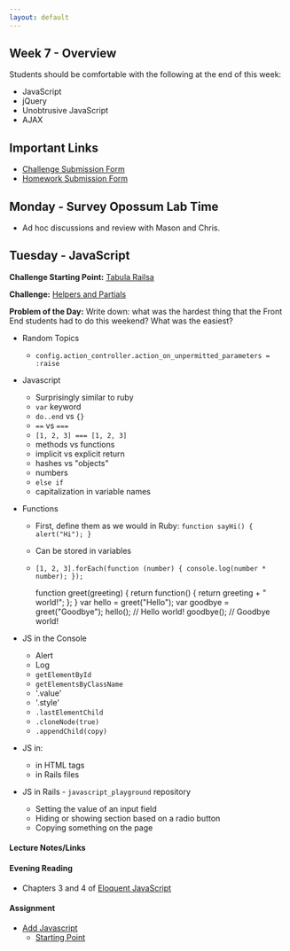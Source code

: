 ```yaml
---
layout: default
---
```


## Week 7 - Overview

Students should be comfortable with the following at the end of this week:

* JavaScript
* jQuery
* Unobtrusive JavaScript
* AJAX


## Important Links

* [Challenge Submission Form](http://goo.gl/forms/OzzXZL6iEF)
* [Homework Submission Form](http://goo.gl/forms/o9so3mi9Sd)


## Monday - Survey Opossum Lab Time

* Ad hoc discussions and review with Mason and Chris.

## Tuesday - JavaScript

**Challenge Starting Point:** [Tabula Railsa](https://github.com/tiyd-rails-2015-05/tabula_railsa)

**Challenge:** [Helpers and Partials](https://github.com/masonfmatthews/rails_assignments/blob/master/challenges/rails_helpers_and_partials.md)

**Problem of the Day:** Write down: what was the hardest thing that the Front End students had to do this weekend?  What was the easiest?

* Random Topics
  * `config.action_controller.action_on_unpermitted_parameters = :raise`

* Javascript
  * Surprisingly similar to ruby
  * `var` keyword
  * `do..end` vs `{}`
  * `==` vs `===`
  * `[1, 2, 3] === [1, 2, 3]`
  * methods vs functions
  * implicit vs explicit return
  * hashes vs "objects"
  * numbers
  * `else if`
  * capitalization in variable names

* Functions
  * First, define them as we would in Ruby: `function sayHi() { alert("Hi"); }`
  * Can be stored in variables
  * `[1, 2, 3].forEach(function (number) { console.log(number * number); });`

    function greet(greeting) {
      return function() {
        return greeting + " world!";
      };
    }
    var hello = greet("Hello");
    var goodbye = greet("Goodbye");
    hello(); // Hello world!
    goodbye(); // Goodbye world!

* JS in the Console
  * Alert
  * Log
  * `getElementById`
  * `getElementsByClassName`
  * '.value'
  * '.style'
  * `.lastElementChild`
  * `.cloneNode(true)`
  * `.appendChild(copy)`
* JS in:
  * in HTML tags
  * in Rails files
* JS in Rails - `javascript_playground` repository
  * Setting the value of an input field
  * Hiding or showing section based on a radio button
  * Copying something on the page



#### Lecture Notes/Links
<!--
* [Application from afternoon](https://github.com/tiyd-rails-2015-01/javascript_playground)
-->
#### Evening Reading

* Chapters 3 and 4 of [Eloquent JavaScript](http://eloquentjavascript.net/)

#### Assignment

* [Add Javascript](https://github.com/tiyd-rails-2015-05/add_javascript)
  * [Starting Point](https://github.com/tiyd-rails-2015-05/coursyl)

<!--

## Not yet covered

* Human Learning
  * "Code Quality"
  * [XKCD on Code Quality](http://xkcd.com/1513/)
* Capybara
* Delegation
  * `delegate :category, to: :phone_categories`
* SQL (at all)
* Random Topics
  * Action on your server trying to access the API on your server
  * Deadlock
* Ping-pong pairing
* Git
  * `git stash`
  * `git reset`
  * `git filter-branch`

## Wednesday - jQuery

**Challenge:** [Session](https://github.com/masonfmatthews/rails_assignments/blob/master/challenges/rails_session.md)

**Problem of the Day:** Write down: which part of JavaScript seems to be the worst, given your one-day experience with it?

* Human Learning
  * [Autonomy/Mastery/Purpose](https://www.youtube.com/watch?v=u6XAPnuFjJc)
  * [12 Questions](w7-1/12questions.pdf)
* More JavaScript
  * Load order
  * Hide last row
  * `addEventListener()`
  * Javascript in script tags
* JQuery
* Unobtrusive Javascript
  * Using `data-` attributes to select

#### Lecture Notes/Links

* [Javascript playground with some JQuery](https://github.com/tiyd-rails-2015-01/javascript_playground)
* [Last Night's homework with some JQuery](https://github.com/tiyd-rails-2015-01/coursyl_with_some_jquery)
* [Video from Today](http://youtu.be/DeoxHlqCowc)

#### Evening Reading

* Chapters 5 and 12 of [Eloquent JavaScript](http://eloquentjavascript.net/)

#### Assignment

* [Add jQuery](https://github.com/tiyd-rails-2015-05/add_jquery)
  * [Starting Point](https://github.com/tiyd-rails-2015-05/coursyl_with_some_jquery)


## Thursday - AJAX

**Challenge:** [Discuss Git Messes](https://github.com/masonfmatthews/rails_assignments/blob/master/challenges/discuss_git_messes.md)

**Problem of the Day:** Change your application from last night so that the modal save button actually saves the data but doesn't refresh the page.

* Random topics
  * JQuery UI
  * JQuery Plugins
  * The downsides of linking to external styles/javascript
  * Installing gems vs. copying assets
  * Ruby Toolbox
  * `dateselect` vs `datetimeselect`

* AJAX
  * The way to replace sections of a page without reloading the whole page!
  * `remote: true` on links and forms
  * Rendering `.js.erb` files as responses to AJAX calls
  * `render @quote` (if `@quote` contains one Quote instance) uses `_quote.html.erb`
  * `render @quotes` (if `@quotes` contains an array of Quote instances) uses `_quote.html.erb` many times

#### Lecture Notes/Links

* [JQuery UI](http://jqueryui.com/)
* [Video from Today](http://youtu.be/OLLb_ZVU_ow)
* [AJAX Quote App](https://github.com/tiyd-rails-2015-01/example_ajax)
* [Ruby Toolbox](https://www.ruby-toolbox.com)


#### Evening Reading

* Chapters 13 and 14 of [Eloquent JavaScript](http://eloquentjavascript.net/)
* [The creator of Rails speaks on how Rails does AJAX](https://signalvnoise.com/posts/3697-server-generated-javascript-responses)

#### Assignment

* [Auction Site with AJAX](https://github.com/tiyd-rails-2015-05/auction_ajax)


## Friday - Check In

* Homework review and preparation for the weekend assignment.

#### Evening Reading

* Chapters 17 and 18 of [Eloquent JavaScript](http://eloquentjavascript.net/)

## Weekend Assignment - IN PAIRS

[Todo List](https://github.com/tiyd-rails-2015-05/todo_app)

-->
